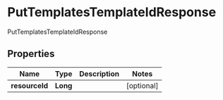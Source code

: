 

# PutTemplatesTemplateIdResponse

PutTemplatesTemplateIdResponse

## Properties

| Name | Type | Description | Notes |
|------------ | ------------- | ------------- | -------------|
|**resourceId** | **Long** |  |  [optional] |



